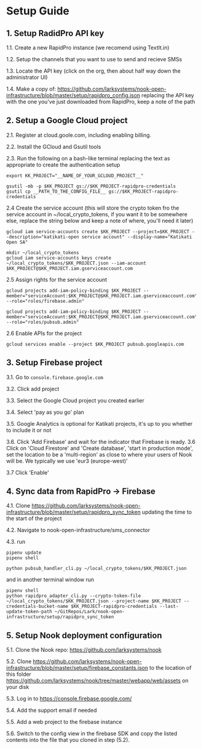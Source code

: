 # Setup Guide

## 1. Setup RadidPro API key

1.1. Create a new RapidPro instance (we recomend using TextIt.in)

1.2. Setup the channels that you want to use to send and recieve SMSs

1.3. Locate the API key (click on the org, then about half way down the administrator UI)

1.4. Make a copy of: https://github.com/larksystems/nook-open-infrastructure/blob/master/setup/rapidpro_config.json replacing the API key with the one you've just downloaded from RapidPro, keep a note of the path

## 2. Setup a Google Cloud project

2.1. Register at cloud.goole.com, including enabling billing.

2.2. Install the GCloud and Gsutil tools

2.3.
Run the following on a bash-like terminal replacing the text as appropriate to create the authentication setup

```
export KK_PROJECT="__NAME_OF_YOUR_GCLOUD_PROJECT__"

gsutil -mb -p $KK_PROJECT gs://$KK_PROJECT-rapidpro-credentials
gsutil cp __PATH_TO_THE_CONFIG_FILE__ gs://$KK_PROJECT-rapidpro-credentials
```

2.4 Create the service account (this will store the crypto token fro the service account in ~/local_crypto_tokens, if you want it to be somewhere else, replace the string below and keep a note of where, you'll need it later)

```
gcloud iam service-accounts create $KK_PROJECT --project=$KK_PROJECT --description="katikati-open service account" --display-name="Katikati Open SA"

mkdir ~/local_crypto_tokens
gcloud iam service-accounts keys create ~/local_crypto_tokens/$KK_PROJECT.json --iam-account $KK_PROJECT@$KK_PROJECT.iam.gserviceaccount.com

```

2.5 Assign rights for the service account

```
gcloud projects add-iam-policy-binding $KK_PROJECT --member="serviceAccount:$KK_PROJECT@$KK_PROJECT.iam.gserviceaccount.com" --role="roles/firebase.admin"

gcloud projects add-iam-policy-binding $KK_PROJECT --member="serviceAccount:$KK_PROJECT@$KK_PROJECT.iam.gserviceaccount.com" --role="roles/pubsub.admin"

```

2.6 Enable APIs for the project

```
gcloud services enable --project $KK_PROJECT pubsub.googleapis.com
```


## 3. Setup Firebase project

3.1. Go to `console.firebase.google.com`

3.2. Click add project

3.3. Select the Google Cloud project you created earlier

3.4. Select 'pay as you go' plan

3.5. Google Analytics is optional for Katikati projects, it's up to you whether to include it or not

3.6. Click 'Add Firebase' and wait for the indicator that Firebase is ready.
3.6 Click on 'Cloud Firestore' and 'Create database', 'start in production mode', set the location to be a 'multi-region' as close to where your users of Nook will be. We typically we use 'eur3 (europe-west)'

3.7 Click 'Enable'


## 4. Sync data from RapidPro -> Firebase

4.1. Clone https://github.com/larksystems/nook-open-infrastructure/blob/master/setup/rapidpro_sync_token
updating the time to the start of the project

4.2. Navigate to nook-open-infrastructure/sms_connector

4.3. run 
```pipenv --three
pipenv update
pipenv shell

python pubsub_handler_cli.py ~/local_crypto_tokens/$KK_PROJECT.json
```

and in another terminal window run

```
pipenv shell
python rapidpro_adapter_cli.py --crypto-token-file ~/local_crypto_tokens/$KK_PROJECT.json --project-name $KK_PROJECT --credentials-bucket-name $KK_PROJECT-rapidpro-credentials --last-update-token-path ~/GitRepos/Lark/nook-open-infrastructure/setup/rapidpro_sync_token

```

## 5. Setup Nook deployment configuration

5.1. Clone the Nook repo: https://github.com/larksystems/nook

5.2. Clone https://github.com/larksystems/nook-open-infrastructure/blob/master/setup/firebase_constants.json to the location of this folder https://github.com/larksystems/nook/tree/master/webapp/web/assets on your disk

5.3. Log in to https://console.firebase.google.com/

5.4. Add the support email if needed

5.5. Add a web project to the firebase instance

5.6. Switch to the config view in the firebase SDK and copy the listed contents into the file that you cloned in step (5.2).




